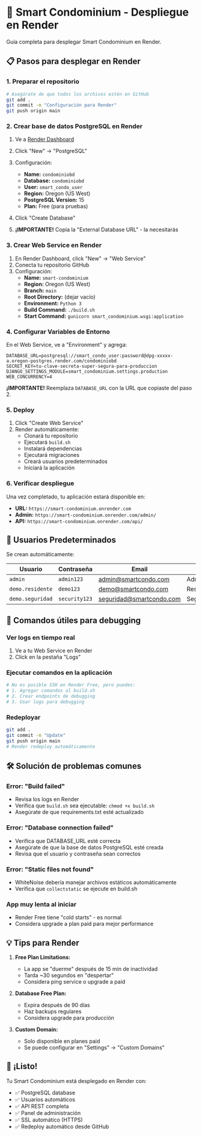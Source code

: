 # 🚀 Smart Condominium - Despliegue en Render

Guía completa para desplegar Smart Condominium en Render.

## 📋 Pasos para desplegar en Render

### 1. Preparar el repositorio
```bash
# Asegúrate de que todos los archivos estén en GitHub
git add .
git commit -m "Configuración para Render"
git push origin main
```

### 2. Crear base de datos PostgreSQL en Render

1. Ve a [Render Dashboard](https://dashboard.render.com)
2. Click "New" → "PostgreSQL"
3. Configuración:
   - **Name:** `condominiobd`
   - **Database:** `condominiobd`
   - **User:** `smart_condo_user`
   - **Region:** Oregon (US West)
   - **PostgreSQL Version:** 15
   - **Plan:** Free (para pruebas)

4. Click "Create Database"
5. **¡IMPORTANTE!** Copia la "External Database URL" - la necesitarás

### 3. Crear Web Service en Render

1. En Render Dashboard, click "New" → "Web Service"
2. Conecta tu repositorio GitHub
3. Configuración:
   - **Name:** `smart-condominium`
   - **Region:** Oregon (US West)
   - **Branch:** `main`
   - **Root Directory:** (dejar vacío)
   - **Environment:** `Python 3`
   - **Build Command:** `./build.sh`
   - **Start Command:** `gunicorn smart_condominium.wsgi:application`

### 4. Configurar Variables de Entorno

En el Web Service, ve a "Environment" y agrega:

```
DATABASE_URL=postgresql://smart_condo_user:password@dpg-xxxxx-a.oregon-postgres.render.com/condominiobd
SECRET_KEY=tu-clave-secreta-super-segura-para-produccion
DJANGO_SETTINGS_MODULE=smart_condominium.settings.production
WEB_CONCURRENCY=4
```

**¡IMPORTANTE!** Reemplaza `DATABASE_URL` con la URL que copiaste del paso 2.

### 5. Deploy

1. Click "Create Web Service"
2. Render automáticamente:
   - Clonará tu repositorio
   - Ejecutará `build.sh`
   - Instalará dependencias
   - Ejecutará migraciones
   - Creará usuarios predeterminados
   - Iniciará la aplicación

### 6. Verificar despliegue

Una vez completado, tu aplicación estará disponible en:
- **URL:** `https://smart-condominium.onrender.com`
- **Admin:** `https://smart-condominium.onrender.com/admin/`
- **API:** `https://smart-condominium.onrender.com/api/`

## 🔐 Usuarios Predeterminados

Se crean automáticamente:

| Usuario | Contraseña | Email | Rol |
|---------|------------|-------|-----|
| `admin` | `admin123` | admin@smartcondo.com | Administrador |
| `demo.residente` | `demo123` | demo@smartcondo.com | Residente |
| `demo.seguridad` | `security123` | seguridad@smartcondo.com | Seguridad |

## 🔧 Comandos útiles para debugging

### Ver logs en tiempo real
1. Ve a tu Web Service en Render
2. Click en la pestaña "Logs"

### Ejecutar comandos en la aplicación
```bash
# No es posible SSH en Render Free, pero puedes:
# 1. Agregar comandos al build.sh
# 2. Crear endpoints de debugging
# 3. Usar logs para debugging
```

### Redeployar
```bash
git add .
git commit -m "Update"
git push origin main
# Render redeploy automáticamente
```

## 🛠️ Solución de problemas comunes

### Error: "Build failed"
- Revisa los logs en Render
- Verifica que `build.sh` sea ejecutable: `chmod +x build.sh`
- Asegúrate de que requirements.txt esté actualizado

### Error: "Database connection failed"
- Verifica que DATABASE_URL esté correcta
- Asegúrate de que la base de datos PostgreSQL esté creada
- Revisa que el usuario y contraseña sean correctos

### Error: "Static files not found"
- WhiteNoise debería manejar archivos estáticos automáticamente
- Verifica que `collectstatic` se ejecute en build.sh

### App muy lenta al iniciar
- Render Free tiene "cold starts" - es normal
- Considera upgrade a plan paid para mejor performance

## 💡 Tips para Render

1. **Free Plan Limitations:**
   - La app se "duerme" después de 15 min de inactividad
   - Tarda ~30 segundos en "despertar"
   - Considera ping service o upgrade a paid

2. **Database Free Plan:**
   - Expira después de 90 días
   - Haz backups regulares
   - Considera upgrade para producción

3. **Custom Domain:**
   - Solo disponible en planes paid
   - Se puede configurar en "Settings" → "Custom Domains"

## 🎉 ¡Listo!

Tu Smart Condominium está desplegado en Render con:
- ✅ PostgreSQL database
- ✅ Usuarios automáticos
- ✅ API REST completa
- ✅ Panel de administración
- ✅ SSL automático (HTTPS)
- ✅ Redeploy automático desde GitHub
